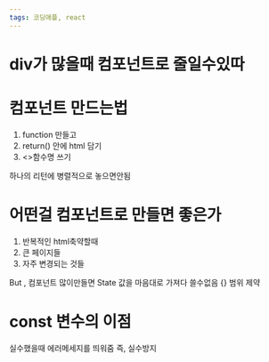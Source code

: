 ```yaml
---
tags: 코딩애플, react
---
```

# div가 많을때 컴포넌트로 줄일수있따

# 컴포넌트 만드는법

1. function 만들고
2. return() 안에 html 담기
3. <>함수명 쓰기

하나의 리턴에 병렬적으로 놓으면안됨

# 어떤걸 컴포넌트로 만들면 좋은가

1. 반복적인 html축약할때
2. 큰 페이지들
3. 자주 변경되는 것들

But , 컴포넌트 많이만들면 State 값을 마음대로 가져다 쓸수없음
{} 범위 제약


# const 변수의 이점

실수했을때 에러메세지를 띄워줌
즉, 실수방지

